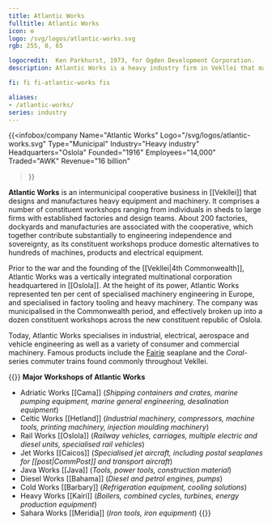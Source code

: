 ```yaml
---
title: Atlantic Works
fulltitle: Atlantic Works
icon: ⚙️
logo: /svg/logos/atlantic-works.svg
rgb: 255, 0, 65

logocredit:  Ken Parkhurst, 1973, for Ogden Development Corporation.
description: Atlantic Works is a heavy industry firm in Vekllei that makes a variety of machinery and tools. It is a municipalised cooperative made up of many constituent workshops.

fi: fi fi-atlantic-works fis

aliases:
- /atlantic-works/
series: industry
---
```


{{<infobox/company
	 Name="Atlantic Works"
	 Logo="/svg/logos/atlantic-works.svg"
	 Type="Municipal"
	 Industry="Heavy industry"
	 Headquarters="Oslola"
	 Founded="1916"
	 Employees="14,000"
	 Traded="AWK"
	 Revenue="16 billion"
 >}}

<span class="fi fi-atlantic-works fis"></span>  **Atlantic Works** is an intermunicipal cooperative business in [[Vekllei]] that designs and manufactures heavy equipment and machinery. It comprises a number of constituent workshops ranging from individuals in sheds to large firms with established factories and design teams. About 200 factories, dockyards and manufacturies are associated with the cooperative, which together contribute substantially to engineering independence and sovereignty, as its constituent workshops produce domestic alternatives to hundreds of machines, products and electrical equipment.

Prior to the war and the founding of the [[Vekllei|4th Commonwealth]], Atlantic Works was a vertically integrated multinational corporation headquartered in [[Oslola]]. At the height of its power, Atlantic Works represented ten per cent of specialised machinery engineering in Europe, and specialised in factory tooling and heavy machinery. The company was municipalised in the Commonwealth period, and effectively broken up into a dozen constituent workshops across the new constituent republic of Oslola.

Today, Atlantic Works specialises in industrial, electrical, aerospace and vehicle engineering as well as a variety of consumer and commercial machinery. Famous products include the [Fairie](/stories/fairie/) seaplane and the *Coral*-series commuter trains found commonly throughout Vekllei.

{{<note>}}
**Major Workshops of Atlantic Works**

* Adriatic Works [[Cama]] (*Shipping containers and crates, marine pumping equipment, marine general engineering, desalination equipment*)
* Celtic Works [[Hetland]] (*Industrial machinery, compressors, machine tools, printing machinery, injection moulding machinery*)
* Rail Works [[Oslola]] (*Railway vehicles, carriages, multiple electric and diesel units, specialised rail vehicles*)
* Jet Works [[Caicos]] (*Specialised jet aircraft, including postal seaplanes for [[post|CommPost]] and transport aircraft*)
* Java Works [[Java]] (*Tools, power tools, construction material*)
* Diesel Works [[Bahama]] (*Diesel and petrol engines, pumps*)
* Cold Works [[Barbary]] (*Refrigeration equipment, cooling solutions*)
* Heavy Works [[Kairi]] (*Boilers, combined cycles, turbines, energy production equipment*)
* Sahara Works [[Meridia]] (*Iron tools, iron equipment*)
{{</note>}}
